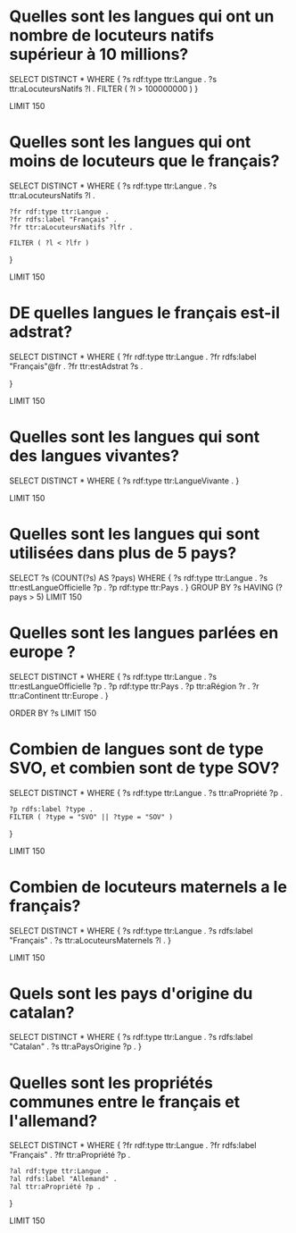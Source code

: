 # Quelles sont les langues qui ont un nombre de locuteurs natifs supérieur à 10 millions?


SELECT DISTINCT * WHERE {
  ?s rdf:type ttr:Langue .
  ?s ttr:aLocuteursNatifs ?l .
  FILTER ( ?l > 100000000 )
}

LIMIT 150

# Quelles sont les langues qui ont moins de locuteurs que le français?

SELECT DISTINCT * WHERE {
    ?s rdf:type ttr:Langue .
    ?s ttr:aLocuteursNatifs ?l .

    ?fr rdf:type ttr:Langue .
    ?fr rdfs:label "Français" .
    ?fr ttr:aLocuteursNatifs ?lfr .

    FILTER ( ?l < ?lfr )

}

LIMIT 150


# DE quelles langues le français est-il adstrat?

SELECT DISTINCT * WHERE {
    ?fr rdf:type ttr:Langue .
    ?fr rdfs:label "Français"@fr .
    ?fr ttr:estAdstrat ?s .

}

LIMIT 150

# Quelles sont les langues qui sont des langues vivantes?

SELECT DISTINCT * WHERE {
    ?s rdf:type ttr:LangueVivante .
}

LIMIT 150

# Quelles sont les langues qui sont utilisées dans plus de 5 pays?

SELECT ?s (COUNT(?s) AS ?pays) WHERE {
    ?s rdf:type ttr:Langue .
    ?s ttr:estLangueOfficielle ?p .
    ?p rdf:type ttr:Pays .
}
GROUP BY ?s
HAVING (?pays > 5)
LIMIT 150

# Quelles sont les langues parlées en europe ?

SELECT DISTINCT * WHERE {
    ?s rdf:type ttr:Langue .
    ?s ttr:estLangueOfficielle ?p .
    ?p rdf:type ttr:Pays .
    ?p ttr:aRégion ?r .
    ?r ttr:aContinent ttr:Europe .
}

ORDER BY ?s
LIMIT 150

# Combien de langues sont de type SVO, et combien sont de type SOV?

SELECT DISTINCT * WHERE {
    ?s rdf:type ttr:Langue .
    ?s ttr:aPropriété ?p .

    ?p rdfs:label ?type .
    FILTER ( ?type = "SVO" || ?type = "SOV" )

}

LIMIT 150

# Combien de locuteurs maternels a le français?

SELECT DISTINCT * WHERE {
    ?s rdf:type ttr:Langue .
    ?s rdfs:label "Français" .
    ?s ttr:aLocuteursMaternels ?l .
}

LIMIT 150

# Quels sont les pays d'origine du catalan?

SELECT DISTINCT * WHERE {
    ?s rdf:type ttr:Langue .
    ?s rdfs:label "Catalan" .
    ?s ttr:aPaysOrigine ?p .
}

# Quelles sont les propriétés communes entre le français et l'allemand?

SELECT DISTINCT * WHERE {
    ?fr rdf:type ttr:Langue .
    ?fr rdfs:label "Français" .
    ?fr ttr:aPropriété ?p .

    ?al rdf:type ttr:Langue .
    ?al rdfs:label "Allemand" .
    ?al ttr:aPropriété ?p .
}

LIMIT 150


